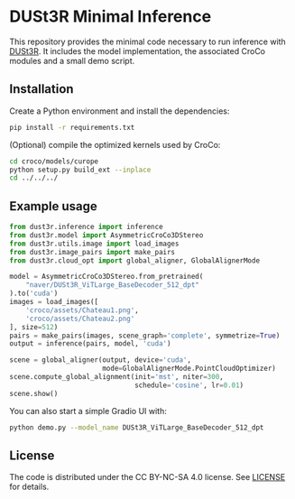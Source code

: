 # DUSt3R Minimal Inference

This repository provides the minimal code necessary to run inference with [DUSt3R](https://arxiv.org/abs/2312.14132). It includes the model implementation, the associated CroCo modules and a small demo script.

## Installation

Create a Python environment and install the dependencies:

```bash
pip install -r requirements.txt
```

(Optional) compile the optimized kernels used by CroCo:

```bash
cd croco/models/curope
python setup.py build_ext --inplace
cd ../../../
```

## Example usage

```python
from dust3r.inference import inference
from dust3r.model import AsymmetricCroCo3DStereo
from dust3r.utils.image import load_images
from dust3r.image_pairs import make_pairs
from dust3r.cloud_opt import global_aligner, GlobalAlignerMode

model = AsymmetricCroCo3DStereo.from_pretrained(
    "naver/DUSt3R_ViTLarge_BaseDecoder_512_dpt"
).to('cuda')
images = load_images([
    'croco/assets/Chateau1.png',
    'croco/assets/Chateau2.png'
], size=512)
pairs = make_pairs(images, scene_graph='complete', symmetrize=True)
output = inference(pairs, model, 'cuda')

scene = global_aligner(output, device='cuda',
                       mode=GlobalAlignerMode.PointCloudOptimizer)
scene.compute_global_alignment(init='mst', niter=300,
                               schedule='cosine', lr=0.01)
scene.show()
```

You can also start a simple Gradio UI with:

```bash
python demo.py --model_name DUSt3R_ViTLarge_BaseDecoder_512_dpt
```

## License

The code is distributed under the CC BY-NC-SA 4.0 license. See [LICENSE](LICENSE) for details.
